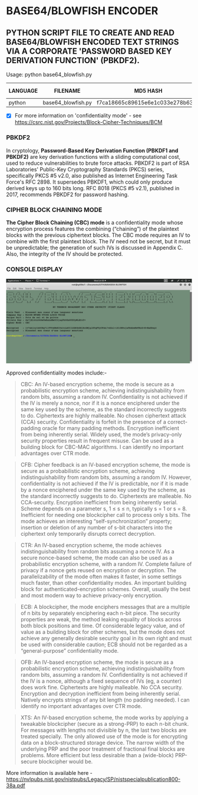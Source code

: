 # BASE64/BLOWFISH ENCODER
## PYTHON SCRIPT FILE TO CREATE AND READ BASE64/BLOWFISH ENCODED TEXT STRINGS VIA A CORPORATE 'PASSWORD BASED KEY DERIVATION FUNCTION' (PBKDF2).

Usage: python base64_blowfish.py

| LANGUAGE | FILENAME           | MD5 HASH                         | CONFIDENTIALITY MODE |
|------    |------              | -------                          | -----                |
| python   | base64_blowfish.py | f7ca18665c89615e6e1c033e278b6312 | CBC                  |

- [x] For more information on 'confidentiality mode' - see https://csrc.nist.gov/Projects/Block-Cipher-Techniques/BCM

### PBKDF2
In cryptology, __Password-Based Key Derivation Function (PBKDF1 and PBKDF2)__ are key derivation functions with a sliding computational cost, used to reduce vulnerabilities to brute force attacks. PBKDF2 is part of RSA Laboratories' Public-Key Cryptography Standards (PKCS) series, specifically PKCS #5 v2.0, also published as Internet Engineering Task Force's RFC 2898. It supersedes PBKDF1, which could only produce derived keys up to 160 bits long. RFC 8018 (PKCS #5 v2.1), published in 2017, recommends PBKDF2 for password hashing.

### CIPHER BLOCK CHAINING MODE
__The Cipher Block Chaining (CBC) mode__ is a confidentiality mode whose encryption process features the combining (“chaining”) of the plaintext blocks with the previous ciphertext blocks. The CBC mode requires an IV to combine with the first plaintext block.  The IV need not be secret, but it must be unpredictable; the generation of such IVs is discussed in Appendix C. Also, the integrity of the IV should be protected.

### CONSOLE DISPLAY
![Screenshot](picture1.png)

Approved confidentiality modes include:-

> CBC: An IV-based encryption scheme, the mode is secure as a probabilistic encryption scheme, achieving indistinguishability from random bits, assuming a random IV. 
> Confidentiality is not achieved if the IV is merely a nonce, nor if it is a nonce enciphered under the same key used by the scheme, as the standard incorrectly suggests to do. 
> Ciphertexts are highly malleable. 
> No chosen ciphertext attack (CCA) security. 
> Confidentiality is forfeit in the presence of a correct-padding oracle for many padding methods.
> Encryption inefficient from being inherently serial.
> Widely used, the mode’s privacy-only security properties result in frequent misuse.
> Can be used as a building block for CBC-MAC algorithms. I can identify no important advantages over CTR mode.

> CFB: Cipher feedback is an IV-based encryption scheme, the mode is secure as a probabilistic encryption scheme, achieving indistinguishability from random bits, assuming a random IV. 
> However, confidentiality is not achieved if the IV is predictable, nor if it is made by a nonce enciphered under the same key used by the scheme, as the standard incorrectly suggests to do.
> Ciphertexts are malleable. 
> No CCA-security. 
> Encryption inefficient from being inherently serial.
> Scheme depends on a parameter s, 1 ≤ s ≤ n, typically s = 1 or s = 8. Inefficient for needing one blockcipher call to process only s bits. 
> The mode achieves an interesting  “self-synchronization” property; insertion or deletion of any number of s-bit characters into the ciphertext only temporarily disrupts correct decryption.

> CTR: An IV-based encryption scheme, the mode achieves indistinguishability from random bits assuming a nonce IV.
> As a secure nonce-based scheme, the mode can also be used as a probabilistic encryption scheme, with a random IV.
> Complete failure of privacy if a nonce gets reused on encryption or decryption.
> The parallelizability of the mode often makes it faster, in some settings much faster, than other confidentiality modes.
> An important building block for authenticated-encryption schemes.
> Overall, usually the best and most modern way to achieve privacy-only encryption.

> ECB: A blockcipher, the mode enciphers messages that are a multiple of n bits by separately enciphering each n-bit piece.
> The security properties are weak, the method leaking equality of blocks across both block positions and time. 
> Of considerable legacy value, and of value as a building block for other schemes, but the mode does not achieve any generally desirable security goal in its own right and must be used with considerable caution; ECB should not be regarded as a “general-purpose” confidentiality mode.

> OFB: An IV-based encryption scheme, the mode is secure as a probabilistic encryption scheme, achieving indistinguishability from random bits, assuming a random IV. 
> Confidentiality is not achieved if the IV is a nonce, although a fixed sequence of IVs (eg, a counter) does work fine. 
> Ciphertexts are highly malleable.
> No CCA security.
> Encryption and decryption inefficient from being inherently serial.
> Natively encrypts strings of any bit length (no padding needed). 
> I can identify no important advantages over CTR mode.

> XTS: An IV-based encryption scheme, the mode works by applying a tweakable blockcipher (secure as a strong-PRP) to each n-bit chunk.
> For messages with lengths not divisible by n, the last two blocks are treated specially. 
> The only allowed use of the mode is for encrypting data on a block-structured storage device. 
> The narrow width of the underlying PRP and the poor treatment of fractional final blocks are problems. 
> More efficient but less desirable than a (wide-block) PRP-secure blockcipher would be.

More information is available here - https://nvlpubs.nist.gov/nistpubs/Legacy/SP/nistspecialpublication800-38a.pdf


